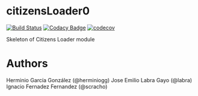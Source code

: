# citizensLoader0
[![Build Status](https://travis-ci.org/Arquisoft/citizensLoader_i1b.svg?branch=master)](https://travis-ci.org/Arquisoft/citizensLoader_i1b)
[![Codacy Badge](https://api.codacy.com/project/badge/Grade/e680327c40a44a6b8378a8171066e341)](https://www.codacy.com/app/jelabra/citizensLoader_i1b?utm_source=github.com&utm_medium=referral&utm_content=Arquisoft/citizensLoader0&utm_campaign=badger)
[![codecov](https://codecov.io/gh/Arquisoft/citizensLoader_i1b/branch/master/graph/badge.svg)](https://codecov.io/gh/Arquisoft/citizensLoader_i1b)

Skeleton of Citizens Loader module

# Authors

Herminio García González (@herminiogg)
Jose Emilio Labra Gayo (@labra)
Ignacio Fernadez Fernandez (@scracho)
